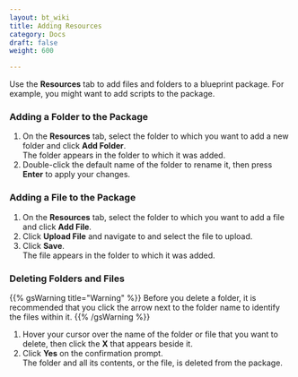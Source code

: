 ```yaml
---
layout: bt_wiki
title: Adding Resources
category: Docs
draft: false
weight: 600

---
```

Use the **Resources** tab to add files and folders to a blueprint package. For example, you might want to add scripts to the package.

### Adding a Folder to the Package

1. On the **Resources** tab, select the folder to which you want to add a new folder and click **Add Folder**.   
   The folder appears in the folder to which it was added.
2. Double-click the default name of the folder to rename it, then press **Enter** to apply your changes.

### Adding a File to the Package

1. On the **Resources** tab, select the folder to which you want to add a file and click **Add File**.
2. Click **Upload File** and navigate to and select the file to upload.
3. Click **Save**.<br>
The file appears in the folder to which it was added.

### Deleting Folders and Files

{{% gsWarning title="Warning" %}}
Before you delete a folder, it is recommended that you click the arrow next to the folder name to identify the files within it.
{{% /gsWarning %}}

1. Hover your cursor over the name of the folder or file that you want to delete, then click the **X** that appears beside it.
2. Click **Yes** on the confirmation prompt.<br>
The folder and all its contents, or the file, is deleted from the package. 
